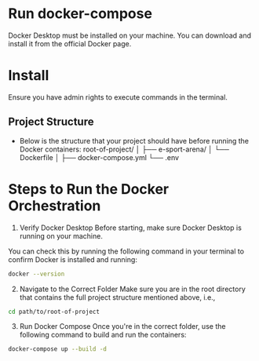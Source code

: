 # Run docker-compose
Docker Desktop must be installed on your machine. You can download and install it from the official Docker page.
# Install 

Ensure you have admin rights to execute commands in the terminal.

## Project Structure
- Below is the structure that your project should have before running the Docker containers:
root-of-project/
│
├── e-sport-arena/
│   └── Dockerfile
│
├── docker-compose.yml
└── .env

# Steps to Run the Docker Orchestration
1. Verify Docker Desktop
Before starting, make sure Docker Desktop is running on your machine.

You can check this by running the following command in your terminal to confirm Docker is installed and running:


```bash
docker --version

```

2. Navigate to the Correct Folder
Make sure you are in the root directory that contains the full project structure mentioned above, i.e., 

```bash
cd path/to/root-of-project

```

3. Run Docker Compose
Once you're in the correct folder, use the following command to build and run the containers:

```bash
docker-compose up --build -d

```